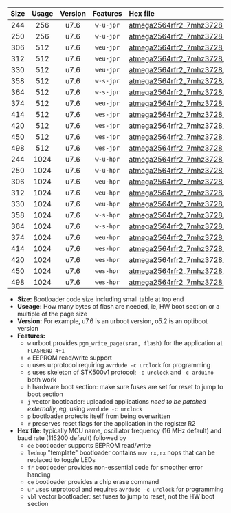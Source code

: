 |Size|Usage|Version|Features|Hex file|
|:-:|:-:|:-:|:-:|:--|
|244|256|u7.6|`w-u-jpr`|[atmega2564rfr2_7mhz3728_38400bps_ur_vbl.hex](https://raw.githubusercontent.com/stefanrueger/urboot/main//atmega2564rfr2_7mhz3728_38400bps_ur_vbl.hex)|
|250|256|u7.6|`w-u-jpr`|[atmega2564rfr2_7mhz3728_38400bps_lednop_ur_vbl.hex](https://raw.githubusercontent.com/stefanrueger/urboot/main//atmega2564rfr2_7mhz3728_38400bps_lednop_ur_vbl.hex)|
|306|512|u7.6|`weu-jpr`|[atmega2564rfr2_7mhz3728_38400bps_ee_ur_vbl.hex](https://raw.githubusercontent.com/stefanrueger/urboot/main//atmega2564rfr2_7mhz3728_38400bps_ee_ur_vbl.hex)|
|312|512|u7.6|`weu-jpr`|[atmega2564rfr2_7mhz3728_38400bps_ee_lednop_ur_vbl.hex](https://raw.githubusercontent.com/stefanrueger/urboot/main//atmega2564rfr2_7mhz3728_38400bps_ee_lednop_ur_vbl.hex)|
|330|512|u7.6|`weu-jpr`|[atmega2564rfr2_7mhz3728_38400bps_ee_lednop_fr_ur_vbl.hex](https://raw.githubusercontent.com/stefanrueger/urboot/main//atmega2564rfr2_7mhz3728_38400bps_ee_lednop_fr_ur_vbl.hex)|
|358|512|u7.6|`w-s-jpr`|[atmega2564rfr2_7mhz3728_38400bps_vbl.hex](https://raw.githubusercontent.com/stefanrueger/urboot/main//atmega2564rfr2_7mhz3728_38400bps_vbl.hex)|
|364|512|u7.6|`w-s-jpr`|[atmega2564rfr2_7mhz3728_38400bps_lednop_vbl.hex](https://raw.githubusercontent.com/stefanrueger/urboot/main//atmega2564rfr2_7mhz3728_38400bps_lednop_vbl.hex)|
|374|512|u7.6|`weu-jpr`|[atmega2564rfr2_7mhz3728_38400bps_ee_lednop_fr_ce_ur_vbl.hex](https://raw.githubusercontent.com/stefanrueger/urboot/main//atmega2564rfr2_7mhz3728_38400bps_ee_lednop_fr_ce_ur_vbl.hex)|
|414|512|u7.6|`wes-jpr`|[atmega2564rfr2_7mhz3728_38400bps_ee_vbl.hex](https://raw.githubusercontent.com/stefanrueger/urboot/main//atmega2564rfr2_7mhz3728_38400bps_ee_vbl.hex)|
|420|512|u7.6|`wes-jpr`|[atmega2564rfr2_7mhz3728_38400bps_ee_lednop_vbl.hex](https://raw.githubusercontent.com/stefanrueger/urboot/main//atmega2564rfr2_7mhz3728_38400bps_ee_lednop_vbl.hex)|
|450|512|u7.6|`wes-jpr`|[atmega2564rfr2_7mhz3728_38400bps_ee_lednop_fr_vbl.hex](https://raw.githubusercontent.com/stefanrueger/urboot/main//atmega2564rfr2_7mhz3728_38400bps_ee_lednop_fr_vbl.hex)|
|498|512|u7.6|`wes-jpr`|[atmega2564rfr2_7mhz3728_38400bps_ee_lednop_fr_ce_vbl.hex](https://raw.githubusercontent.com/stefanrueger/urboot/main//atmega2564rfr2_7mhz3728_38400bps_ee_lednop_fr_ce_vbl.hex)|
|244|1024|u7.6|`w-u-hpr`|[atmega2564rfr2_7mhz3728_38400bps_ur.hex](https://raw.githubusercontent.com/stefanrueger/urboot/main//atmega2564rfr2_7mhz3728_38400bps_ur.hex)|
|250|1024|u7.6|`w-u-hpr`|[atmega2564rfr2_7mhz3728_38400bps_lednop_ur.hex](https://raw.githubusercontent.com/stefanrueger/urboot/main//atmega2564rfr2_7mhz3728_38400bps_lednop_ur.hex)|
|306|1024|u7.6|`weu-hpr`|[atmega2564rfr2_7mhz3728_38400bps_ee_ur.hex](https://raw.githubusercontent.com/stefanrueger/urboot/main//atmega2564rfr2_7mhz3728_38400bps_ee_ur.hex)|
|312|1024|u7.6|`weu-hpr`|[atmega2564rfr2_7mhz3728_38400bps_ee_lednop_ur.hex](https://raw.githubusercontent.com/stefanrueger/urboot/main//atmega2564rfr2_7mhz3728_38400bps_ee_lednop_ur.hex)|
|330|1024|u7.6|`weu-hpr`|[atmega2564rfr2_7mhz3728_38400bps_ee_lednop_fr_ur.hex](https://raw.githubusercontent.com/stefanrueger/urboot/main//atmega2564rfr2_7mhz3728_38400bps_ee_lednop_fr_ur.hex)|
|358|1024|u7.6|`w-s-hpr`|[atmega2564rfr2_7mhz3728_38400bps.hex](https://raw.githubusercontent.com/stefanrueger/urboot/main//atmega2564rfr2_7mhz3728_38400bps.hex)|
|364|1024|u7.6|`w-s-hpr`|[atmega2564rfr2_7mhz3728_38400bps_lednop.hex](https://raw.githubusercontent.com/stefanrueger/urboot/main//atmega2564rfr2_7mhz3728_38400bps_lednop.hex)|
|374|1024|u7.6|`weu-hpr`|[atmega2564rfr2_7mhz3728_38400bps_ee_lednop_fr_ce_ur.hex](https://raw.githubusercontent.com/stefanrueger/urboot/main//atmega2564rfr2_7mhz3728_38400bps_ee_lednop_fr_ce_ur.hex)|
|414|1024|u7.6|`wes-hpr`|[atmega2564rfr2_7mhz3728_38400bps_ee.hex](https://raw.githubusercontent.com/stefanrueger/urboot/main//atmega2564rfr2_7mhz3728_38400bps_ee.hex)|
|420|1024|u7.6|`wes-hpr`|[atmega2564rfr2_7mhz3728_38400bps_ee_lednop.hex](https://raw.githubusercontent.com/stefanrueger/urboot/main//atmega2564rfr2_7mhz3728_38400bps_ee_lednop.hex)|
|450|1024|u7.6|`wes-hpr`|[atmega2564rfr2_7mhz3728_38400bps_ee_lednop_fr.hex](https://raw.githubusercontent.com/stefanrueger/urboot/main//atmega2564rfr2_7mhz3728_38400bps_ee_lednop_fr.hex)|
|498|1024|u7.6|`wes-hpr`|[atmega2564rfr2_7mhz3728_38400bps_ee_lednop_fr_ce.hex](https://raw.githubusercontent.com/stefanrueger/urboot/main//atmega2564rfr2_7mhz3728_38400bps_ee_lednop_fr_ce.hex)|

- **Size:** Bootloader code size including small table at top end
- **Useage:** How many bytes of flash are needed, ie, HW boot section or a multiple of the page size
- **Version:** For example, u7.6 is an urboot version, o5.2 is an optiboot version
- **Features:**
  + `w` urboot provides `pgm_write_page(sram, flash)` for the application at `FLASHEND-4+1`
  + `e` EEPROM read/write support
  + `u` uses urprotocol requiring `avrdude -c urclock` for programming
  + `s` uses skeleton of STK500v1 protocol; `-c urclock` and `-c arduino` both work
  + `h` hardware boot section: make sure fuses are set for reset to jump to boot section
  + `j` vector bootloader: uploaded applications *need to be patched externally*, eg, using `avrdude -c urclock`
  + `p` bootloader protects itself from being overwritten
  + `r` preserves reset flags for the application in the register R2
- **Hex file:** typically MCU name, oscillator frequency (16 MHz default) and baud rate (115200 default) followed by
  + `ee` bootloader supports EEPROM read/write
  + `lednop` "template" bootloader contains `mov rx,rx` nops that can be replaced to toggle LEDs
  + `fr` bootloader provides non-essential code for smoother error handing
  + `ce` bootloader provides a chip erase command
  + `ur` uses urprotocol and requires `avrdude -c urclock` for programming
  + `vbl` vector bootloader: set fuses to jump to reset, not the HW boot section
